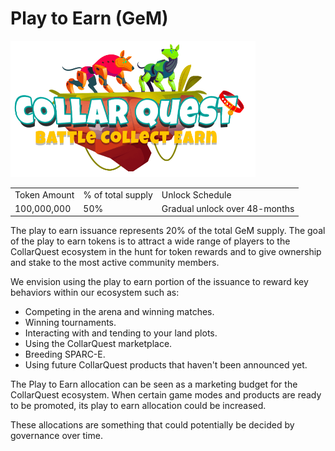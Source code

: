 # Play to Earn (GeM)

![CollarQuest a Metaverse Play2Earn Ecosystem](../../../.gitbook/assets/CollarQuest-SM.png)



|              |                   |                               |
| ------------ | ----------------- | ----------------------------- |
| Token Amount | % of total supply | Unlock Schedule               |
| 100,000,000  | 50%               | Gradual unlock over 48-months |

The play to earn issuance represents 20% of the total GeM supply. The goal of the play to earn tokens is to attract a wide range of players to the CollarQuest ecosystem in the hunt for token rewards and to give ownership and stake to the most active community members.&#x20;

We envision using the play to earn portion of the issuance to reward key behaviors within our ecosystem such as:

* Competing in the arena and winning matches.
* Winning tournaments.
* Interacting with and tending to your land plots.
* Using the CollarQuest marketplace.
* Breeding SPARC-E.
* Using future CollarQuest products that haven't been announced yet.

‌The Play to Earn allocation can be seen as a marketing budget for the CollarQuest ecosystem. When certain game modes and products are ready to be promoted, its play to earn allocation could be increased.

These allocations are something that could potentially be decided by governance over time.
